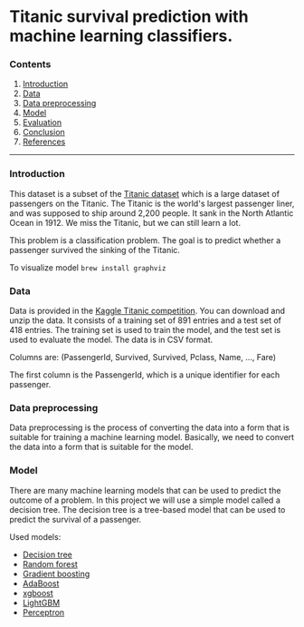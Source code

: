 # Titanic survival prediction with machine learning classifiers.


### Contents

1. [Introduction](#introduction) 
2. [Data](#data)
3. [Data preprocessing](#data-preprocessing)
4. [Model](#model)
5. [Evaluation](#evaluation)
6. [Conclusion](#conclusion)
7. [References](#references)

***

### Introduction

This dataset is a subset of the [Titanic dataset](https://www.kaggle.com/c/titanic) which is a large dataset of 
passengers on the Titanic. The Titanic is the world's largest passenger liner, and was supposed to ship around
2,200 people. It sank in the North Atlantic Ocean in 1912. We miss the Titanic, but we can still learn a lot.

This problem is a classification problem. The goal is to predict whether a passenger survived the sinking of the Titanic.

To visualize model 
`brew install graphviz`


### Data

Data is provided in the [Kaggle Titanic competition](https://www.kaggle.com/c/titanic). You can download and unzip the
data. It consists of a training set of 891 entries and a test set of 418 entries. The training set is used to train the
model, and the test set is used to evaluate the model. The data is in CSV format.

Columns are: (PassengerId, Survived, Survived, Pclass, Name, ..., Fare)

The first column is the PassengerId, which is a unique identifier for each
passenger.


### Data preprocessing

Data preprocessing is the process of converting the data into a form that is suitable for training a machine
learning model. Basically, we need to convert the data into a form that is suitable for the model.


### Model

There are many machine learning models that can be used to predict the outcome of a problem. In this project we will 
use a simple model called a decision tree. The decision tree is a tree-based model that can be used to predict the 
survival of a passenger. 

Used models:
* [Decision tree](http://scikit-learn.org/stable/modules/tree.html)
* [Random forest](http://scikit-learn.org/stable/modules/generated/sklearn.ensemble.RandomForestClassifier.html)
* [Gradient boosting](http://scikit-learn.org/stable/modules/generated/sklearn.ensemble.GradientBoostingClassifier.html)
* [AdaBoost](http://scikit-learn.org/stable/modules/generated/sklearn.ensemble.AdaBoostClassifier.html)
* [xgboost](http://xgboost.readthedocs.io/en/latest/model.html)
* [LightGBM](https://lightgbm.readthedocs.io/en/latest/index.html)
* [Perceptron](http://scikit-learn.org/stable/modules/generated/sklearn.linear_model.Perceptron.html)